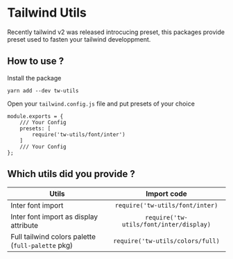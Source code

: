 # Tailwind Utils

Recently tailwind v2 was released introcucing preset, this packages provide preset used to fasten your tailwind developpment.

## How to use ?

Install the package

```
yarn add --dev tw-utils
```

Open your `tailwind.config.js` file and put presets of your choice

```js{18}
module.exports = {
	/// Your Config
    presets: [
        require('tw-utils/font/inter')
    ]
	/// Your Config
};
```

## Which utils did you provide ?

| Utils                                             |               Import code               |
| ------------------------------------------------- | :-------------------------------------: |
| Inter font import                                 |     `require('tw-utils/font/inter)`     |
| Inter font import as display attribute            | `require('tw-utils/font/inter/display)` |
| Full tailwind colors palette (`full-palette` pkg) |    `require('tw-utils/colors/full)`     |
